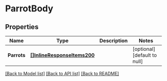 # ParrotBody

## Properties
Name | Type | Description | Notes
------------ | ------------- | ------------- | -------------
**Parrots** | [**[]InlineResponseItems200**](inline_response_items200.md) |  | [optional] [default to null]

[[Back to Model list]](../README.md#documentation-for-models) [[Back to API list]](../README.md#documentation-for-api-endpoints) [[Back to README]](../README.md)


